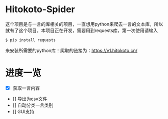 # Hitokoto-Spider
这个项目是与一言的库相关的项目，一直想用python来爬去一言的文本库，所以就有了这个项目。本项目正在开发，需要用到requests库，第一次使用请输入
```bash
$ pip install requests
```
来安装所需要的python库！爬取的链接为：https://v1.hitokoto.cn/

# 进度一览
- [x] 获取一言内容
- [] 导出为csv文件
- [] 自动分类一言类别
- [] GUI支持